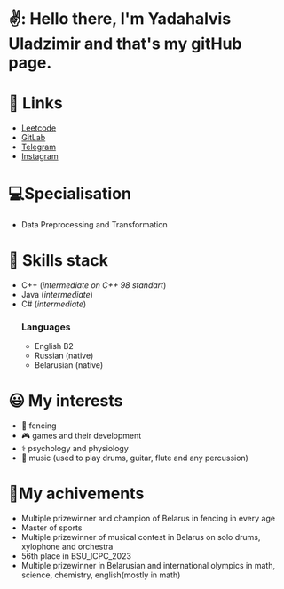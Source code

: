 # ✌️: Hello there, I'm Yadahalvis Uladzimir and that's my gitHub page.

# 🔗 Links
- [Leetcode](https://leetcode.com/ReaLLiK/)
- [GitLab](https://gitlab.com/ReaLLiK)
- [Telegram](https://web.telegram.org/k/#@reallikxd)
- [Instagram](https://www.instagram.com/reallikxd/)

# 💻Specialisation
- Data Preprocessing and Transformation

# 💼 Skills stack
- C++ (_intermediate on C++ 98 standart_)
- Java (_intermediate_)
- C# (_intermediate_)
  ### Languages
  - English B2
  - Russian (native)
  - Belarusian (native)

# 😃 My interests
- 🤺 fencing
- 🎮 games and their development
- ⚕️ psychology and physiology
- 🎵 music (used to play drums, guitar, flute and any percussion)

# 🥇My achivements
- Multiple prizewinner and champion of Belarus in fencing in every age
- Master of sports
- Multiple prizewinner of musical contest in Belarus on solo drums, xylophone and orchestra
- 56th place in BSU_ICPC_2023
- Multiple prizewinner in Belarusian and international olympics in math, science, chemistry, english(mostly in math)
